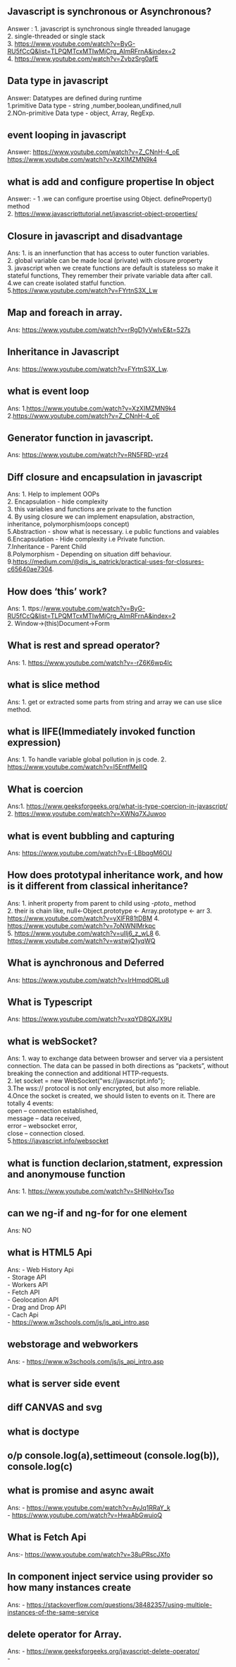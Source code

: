 ## Javascript is synchronous or Asynchronous?
Answer : 1. javascript is synchronous single threaded lanugage  
         2. single-threaded or single stack   
         3. https://www.youtube.com/watch?v=ByG-RU5fCcQ&list=TLPQMTcxMTIwMjCrg_AImRFrnA&index=2    
         4. https://www.youtube.com/watch?v=ZvbzSrg0afE 
##

## Data type in javascript
 Answer: Datatypes are defined during runtime  
	1.primitive Data type - string ,number,boolean,undifined,null  
	2.NOn-primitive Data type - object, Array, RegExp.  

## event looping in javascript  
Answer: https://www.youtube.com/watch?v=Z_CNnH-4_oE     
        https://www.youtube.com/watch?v=XzXIMZMN9k4


## what is add and configure propertise In  object
Answer: -  1 .we can configure proertise using Object.       defineProperty() method   
	2. https://www.javascripttutorial.net/javascript-object-properties/


## Closure in javascript and disadvantage
Ans: 1. is an innerfunction that has access to outer function variables.   
    2. global variable can be made local (private) with closure property   
    3. javascript when we create functions are default is stateless so make it stateful functions, They remember their private variable data after call.   
    4.we can create isolated statful function.  
    5.https://www.youtube.com/watch?v=FYrtnS3X_Lw  

## Map and foreach in array.
Ans: https://www.youtube.com/watch?v=rRgD1yVwIvE&t=527s

## Inheritance in Javascript
Ans: https://www.youtube.com/watch?v=FYrtnS3X_Lw.

## what is event loop
Ans: 1.https://www.youtube.com/watch?v=XzXIMZMN9k4  
     2.https://www.youtube.com/watch?v=Z_CNnH-4_oE

## Generator function in javascript.
Ans: https://www.youtube.com/watch?v=RN5FRD-yrz4

## Diff closure and encapsulation in javascript
Ans: 1. Help to implement OOPs  
    2. Encapsulation - hide complexity  
    3. this variables and functions are private to the function    
    4. By using closure we can implement enapsulation, abstraction, inheritance, polymorphism(oops concept)     
    5.Abstraction - show what is necessary. i.e public functions and vaiables      
    6.Encapsulation - Hide complexity i.e Private function.       
    7.Inheritance - Parent Child    
    8.Polymorphism - Depending on situation diff behaviour.
    9.https://medium.com/@dis_is_patrick/practical-uses-for-closures-c65640ae7304.   


## How does ‘this’ work?
Ans: 1. ttps://www.youtube.com/watch?v=ByG-RU5fCcQ&list=TLPQMTcxMTIwMjCrg_AImRFrnA&index=2    
    2. Window->(this)Document->Form

## What is rest and spread operator?
Ans: 1. https://www.youtube.com/watch?v=-rZ6K6wp4lc

## what is slice method
Ans: 1. get or extracted some parts from string and array we can use slice method.  

## what is IIFE(Immediately invoked function expression)
Ans: 1. To handle variable global pollution in js code.
    2. https://www.youtube.com/watch?v=I5EntfMeIIQ


## What is coercion
Ans:1. https://www.geeksforgeeks.org/what-is-type-coercion-in-javascript/
    2. https://www.youtube.com/watch?v=XWNq7XJuwoo 

## what is event bubbling and capturing
Ans: https://www.youtube.com/watch?v=E-LBbqgM6OU

## How does prototypal inheritance work, and how is it different from classical inheritance?
Ans: 1. inherit property from parent to child using -_ptoto__ method   
    2. their is chain like, null<-Object.prototype <- Array.prototype <- arr
    3. https://www.youtube.com/watch?v=yXlFR81tDBM
    4. https://www.youtube.com/watch?v=7oNWNlMrkpc   
    5. https://www.youtube.com/watch?v=uIlj6_z_wL8
    6. https://www.youtube.com/watch?v=wstwjQ1yqWQ

## What is aynchronous and Deferred
Ans:  https://www.youtube.com/watch?v=IrHmpdORLu8

## What is Typescript
Ans: https://www.youtube.com/watch?v=xqYD8QXJX9U

## what is webSocket?
Ans: 1. way to exchange data between browser and server via a persistent connection. The data can be passed in both directions as “packets”, without breaking the connection and additional HTTP-requests.    
    2. let socket = new WebSocket("ws://javascript.info");   
    3.The wss:// protocol is not only encrypted, but also more reliable.     
    4.Once the socket is created, we should listen to events on it. There are totally 4 events:   
          open – connection established,   
          message – data received,   
          error – websocket error,  
          close – connection closed.  
    5.https://javascript.info/websocket   

## what is function declarion,statment, expression and anonymouse function
Ans: 1. https://www.youtube.com/watch?v=SHINoHxvTso

## can we ng-if and ng-for for one element 
Ans: NO

## what is HTML5 Api
Ans: - Web History Api  
	- Storage API  
	- Workers API   
	- Fetch API  
	- Geolocation API  
	- Drag and Drop API  
	- Cach Api  
	- https://www.w3schools.com/js/js_api_intro.asp

## webstorage and webworkers
Ans: - https://www.w3schools.com/js/js_api_intro.asp

## what is server side event
## diff CANVAS and svg
## what is doctype
## o/p console.log(a),settimeout (console.log(b)), console.log(c)
## what is promise and async await
Ans: - https://www.youtube.com/watch?v=AyJq1RRaY_k  
	- https://www.youtube.com/watch?v=HwaAbGwuioQ

## What is Fetch Api
Ans:- https://www.youtube.com/watch?v=38uPRscJXfo

## In component inject service using provider so how many instances create
Ans: - https://stackoverflow.com/questions/38482357/using-multiple-instances-of-the-same-service

## delete operator for Array.
Ans: - https://www.geeksforgeeks.org/javascript-delete-operator/   
	- <script> 
    		let arr = [1, 2, 3] 
 
    		console.log(delete arr[0]); //true 
    		console.log(arr); //[empty, 2, 3] 
	</script> 

##  What us IIFE  
Ans: Function
	Function default arguments  
	Expression function  
	Arrow function  